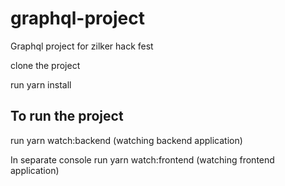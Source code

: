 # graphql-project
Graphql project for zilker hack fest

clone the project 

run yarn install

## To run the project

run yarn watch:backend (watching backend application)

In separate console 
run yarn watch:frontend (watching frontend application)
